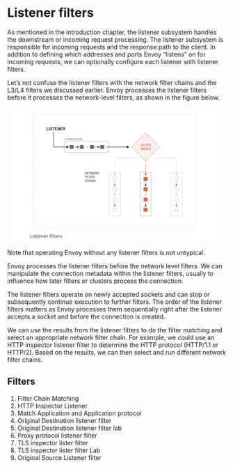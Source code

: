 # Listener filters

As mentioned in the introduction chapter, the listener subsystem handles the downstream or incoming request processing. The listener subsystem is responsible for incoming requests and the response path to the client. In addition to defining which addresses and ports Envoy “listens” on for incoming requests, we can optionally configure each listener with listener filters.

Let’s not confuse the listener filters with the network filter chains and the L3/L4 filters we discussed earlier. Envoy processes the listener filters before it processes the network-level filters, as shown in the figure below.

<img src="../images/listener_subsystem.png"> </img>

Note that operating Envoy without any listener filters is not untypical.

Envoy processes the listener filters before the network level filters. We can manipulate the connection metadata within the listener filters, usually to influence how later filters or clusters process the connection.

The listener filters operate on newly accepted sockets and can stop or subsequently continue execution to further filters. The order of the listener filters matters as Envoy processes them sequentially right after the listener accepts a socket and before the connection is created.

We can use the results from the listener filters to do the filter matching and select an appropriate network filter chain. For example, we could use an HTTP inspector listener filter to determine the HTTP protocol (HTTP/1.1 or HTTP/2). Based on the results, we can then select and run different network filter chains.

## Filters

1. Filter Chain Matching 
2. HTTP Inspector Listener
3. Match Application and Application protocol 
4. Original Destination listener filter 
5. Original Destination listener filter lab
6. Proxy protocol listener filter
7. TLS inspector lister filter 
8. TLS inspector lister filter Lab
9. Original Source Listener filter
